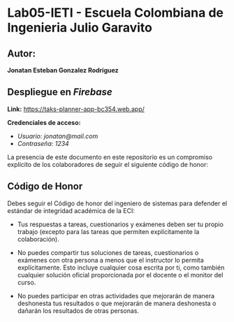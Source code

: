 # Lab05-IETI - Escuela Colombiana de Ingenieria Julio Garavito 

## Autor: ##
**Jonatan Esteban Gonzalez Rodriguez**

## Despliegue en _Firebase_ ##
**Link:** https://taks-planner-app-bc354.web.app/

**Credenciales de acceso:**
   - _Usuario: jonatan@mail.com_
   - _Contraseña: 1234_
   
La presencia de este documento en este repositorio es un compromiso explícito de los colaboradores de seguir el siguiente código de honor:

Código de Honor
------
Debes seguir el Código de honor del ingeniero de sistemas para defender el estándar de integridad académica de la ECI:

- Tus respuestas a tareas, cuestionarios y exámenes deben ser tu propio trabajo (excepto para las tareas que permiten explícitamente la colaboración).

- No puedes compartir tus soluciones de tareas, cuestionarios o exámenes con otra persona a menos que el instructor lo permita explícitamente. Esto incluye cualquier cosa escrita por ti, como también cualquier solución oficial proporcionada por el docente o el monitor del curso.

- No puedes participar en otras actividades que mejorarán de manera deshonesta tus resultados o que mejorarán de manera deshonesta o dañarán los resultados de otras personas.

